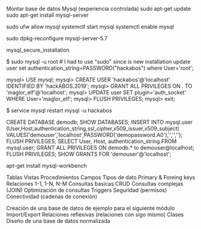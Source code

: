 Montar base de datos Mysql (experiencia controlada)
sudo apt-get update
sudo apt-get install mysql-server

sudo ufw allow mysql
systemctl start mysql
systemctl enable mysql

sudo dpkg-reconfigure mysql-server-5.7


mysql_secure_installation


$ sudo mysql -u root # I had to use "sudo" since is new installation
update user set authentication_string=PASSWORD("hackabos") where User='root';

mysql> USE mysql;
mysql> CREATE USER 'hackabos'@'localhost' IDENTIFIED BY 'hackABOS.2019';
mysql> GRANT ALL PRIVILEGES ON *.* TO 'maglor_elf'@'localhost';
mysql> UPDATE user SET plugin='auth_socket' WHERE User='maglor_elf';
mysql> FLUSH PRIVILEGES;
mysql> exit;

$ service mysql restart
mysql -u hackabos


 CREATE DATABASE demodb;
SHOW DATABASES;
INSERT INTO mysql.user (User,Host,authentication_string,ssl_cipher,x509_issuer,x509_subject)
VALUES('demouser','localhost',PASSWORD('demopassword.A0'),'','','');
FLUSH PRIVILEGES;
SELECT User, Host, authentication_string FROM mysql.user;
GRANT ALL PRIVILEGES ON demodb.* to demouser@localhost;
FLUSH PRIVILEGES;
SHOW GRANTS FOR 'demouser'@'localhost';


apt-get install mysql-workbench

Tablas
Vistas 
Procedimientos
Campos
Tipos de dato
Primary & Foreing keys
Relaciones 1-1, 1-N, N-M
Consultas basicas CRUD
Consultas complejas (JOIN)
Optimización de consultas
Triggers
Seguridad (permisos)
Conectividad (cadenas de conexión)

Creación de una base de datos de ejemplo para el siguiente módulo
Import/Export
Relaciones reflexivas (relaciones con sigo mismo)
Clases
Diseño de una base de datos normalizada
